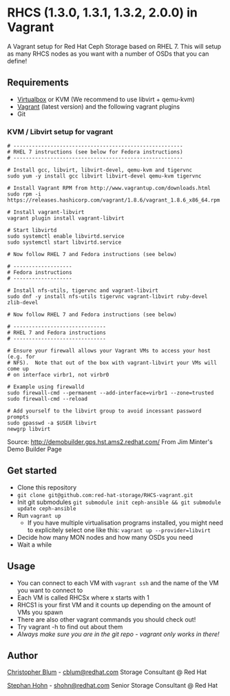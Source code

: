 # RHCS (1.3.0, 1.3.1, 1.3.2, 2.0.0) in Vagrant

A Vagrant setup for Red Hat Ceph Storage based on RHEL 7. This will setup as many RHCS nodes as you want with a number of OSDs that you can define! 


## Requirements
* [Virtualbox](https://www.virtualbox.org/wiki/Downloads) or KVM (We recommend to use libvirt + qemu-kvm)
* [Vagrant](https://www.vagrantup.com/) (latest version) and the following vagrant plugins
* Git

### KVM / Libvirt setup for vagrant


	# -------------------------------------------------------
	# RHEL 7 instructions (see below for Fedora instructions)
	# -------------------------------------------------------

	# Install gcc, libvirt, libvirt-devel, qemu-kvm and tigervnc
	sudo yum -y install gcc libvirt libvirt-devel qemu-kvm tigervnc

	# Install Vagrant RPM from http://www.vagrantup.com/downloads.html
	sudo rpm -i https://releases.hashicorp.com/vagrant/1.8.6/vagrant_1.8.6_x86_64.rpm

	# Install vagrant-libvirt
	vagrant plugin install vagrant-libvirt

	# Start libvirtd
	sudo systemctl enable libvirtd.service
	sudo systemctl start libvirtd.service

	# Now follow RHEL 7 and Fedora instructions (see below)

	# -------------------
	# Fedora instructions
	# -------------------

	# Install nfs-utils, tigervnc and vagrant-libvirt
	sudo dnf -y install nfs-utils tigervnc vagrant-libvirt ruby-devel zlib-devel

	# Now follow RHEL 7 and Fedora instructions (see below)

	# ------------------------------
	# RHEL 7 and Fedora instructions
	# ------------------------------

	# Ensure your firewall allows your Vagrant VMs to access your host (e.g. for
	# NFS).  Note that out of the box with vagrant-libvirt your VMs will come up
	# on interface virbr1, not virbr0

	# Example using firewalld
	sudo firewall-cmd --permanent --add-interface=virbr1 --zone=trusted
	sudo firewall-cmd --reload

	# Add yourself to the libvirt group to avoid incessant password prompts
	sudo gpasswd -a $USER libvirt
	newgrp libvirt
Source: <http://demobuilder.gps.hst.ams2.redhat.com/> From Jim Minter's Demo Builder Page


## Get started
* Clone this repository
 * `git clone git@github.com:red-hat-storage/RHCS-vagrant.git`
* Init git submodules `git submodule init ceph-ansible && git submodule update ceph-ansible`
* Run `vagrant up`
	* If you have multiple virtualisation programs installed, you might need to explicitely select one like this: `vagrant up --provider=libvirt`    
* Decide how many MON nodes and how many OSDs you need
* Wait a while

## Usage
* You can connect to each VM with `vagrant ssh` and the name of the VM you want to connect to
* Each VM is called RHCSx where x starts with 1
 * RHCS1 is your first VM and it counts up depending on the amount of VMs you spawn
* There are also other vagrant commands you should check out!
 * Try vagrant -h to find out about them
* *Always make sure you are in the git repo - vagrant only works in there!*

## Author
[Christopher Blum](mailto:cblum@redhat.com) - <cblum@redhat.com>
Storage Consultant @ Red Hat

[Stephan Hohn](mailto:shohn@redhat.com) - <shohn@redhat.com>
Senior Storage Consultant @ Red Hat
